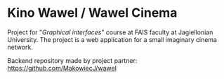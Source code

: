 # Kino Wawel / Wawel Cinema
Project for "*Graphical interfaces*" course at FAIS faculty at Jagiellonian University. The project is a web application for a small imaginary cinema network.

Backend repository made by project partner: https://github.com/MakowiecJ/wawel